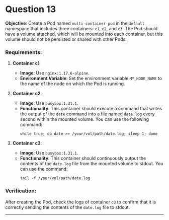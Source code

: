 # Question 13

**Objective**: Create a Pod named `multi-container-pod` in the `default` namespace that includes three containers: `c1`, `c2`, and `c3`. The Pod should have a volume attached, which will be mounted into each container, but this volume should not be persisted or shared with other Pods.

### Requirements:

1. **Container c1**:
   - **Image**: Use `nginx:1.17.6-alpine`.
   - **Environment Variable**: Set the environment variable `MY_NODE_NAME` to the name of the node on which the Pod is running.

2. **Container c2**:
   - **Image**: Use `busybox:1.31.1`.
   - **Functionality**: This container should execute a command that writes the output of the `date` command into a file named `date.log` every second within the mounted volume. You can use the following command:
     ```
     while true; do date >> /your/vol/path/date.log; sleep 1; done
     ```

3. **Container c3**:
   - **Image**: Use `busybox:1.31.1`.
   - **Functionality**: This container should continuously output the contents of the `date.log` file from the mounted volume to stdout. You can use the command:
     ```
     tail -f /your/vol/path/date.log
     ```

### Verification:
After creating the Pod, check the logs of container `c3` to confirm that it is correctly sending the contents of the `date.log` file to stdout.

---
